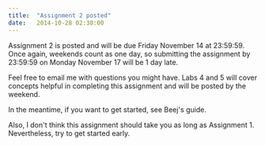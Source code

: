 ```yaml
---
title:  "Assignment 2 posted"
date:   2014-10-28 02:30:00
---
```


Assignment 2 is posted and will be due Friday November 14 at 23:59:59.
Once again, weekends count as one day, so submitting the assignment by
23:59:59 on Monday November 17 will be 1 day late.

Feel free to email me with questions you might have.  Labs 4 and 5 will
cover concepts helpful in completing this assignment and will be posted
by the weekend.

In the meantime, if you want to get started, see Beej's guide.

Also, I don't think this assignment should take you as long as Assignment 1.
Nevertheless, try to get started early.
